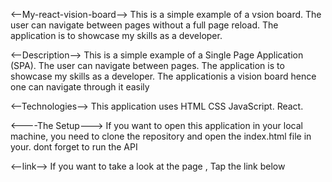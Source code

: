 <--My-react-vision-board-->
This is a simple  example of a vsion board. The user can navigate between pages without a full page reload. 
The application is to showcase my skills as a developer.

<--Description-->
This is a simple  example of a Single Page Application (SPA). The user can navigate between pages.
The application is to showcase my skills as a developer. The applicationis a vision board  hence one can navigate through it easily


<--Technologies-->
This application uses 
HTML
CSS
JavaScript. 
React.

<----The Setup--->
If you want to open this  application in your local machine, you need to clone the repository and open the index.html file in your.
dont forget to run the API

<--link-->
If you want to take a look at the page , Tap the link below
